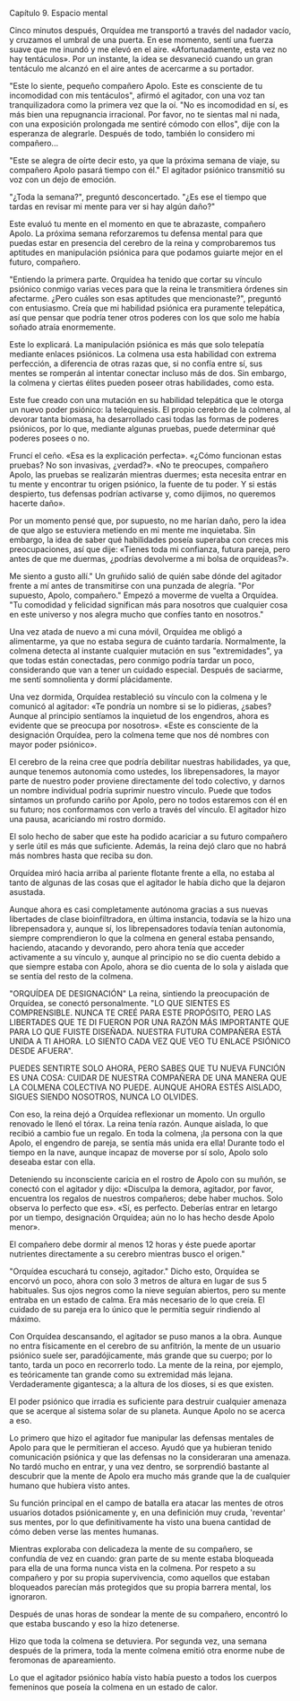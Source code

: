Capítulo 9. Espacio mental

Cinco minutos después, Orquídea me transportó a través del nadador vacío, y cruzamos el umbral de una puerta. En ese momento, sentí una fuerza suave que me inundó y me elevó en el aire. «Afortunadamente, esta vez no hay tentáculos». Por un instante, la idea se desvaneció cuando un gran tentáculo me alcanzó en el aire antes de acercarme a su portador.

"Este lo siente, pequeño compañero Apolo. Este es consciente de tu incomodidad con mis tentáculos", afirmó el agitador, con una voz tan tranquilizadora como la primera vez que la oí. "No es incomodidad en sí, es más bien una repugnancia irracional. Por favor, no te sientas mal ni nada, con una exposición prolongada me sentiré cómodo con ellos", dije con la esperanza de alegrarle. Después de todo, también lo considero mi compañero...

"Este se alegra de oírte decir esto, ya que la próxima semana de viaje, su compañero Apolo pasará tiempo con él." El agitador psiónico transmitió su voz con un dejo de emoción.

"¿Toda la semana?", preguntó desconcertado. "¿Es ese el tiempo que tardas en revisar mi mente para ver si hay algún daño?"

Este evaluó tu mente en el momento en que te abrazaste, compañero Apolo. La próxima semana reforzaremos tu defensa mental para que puedas estar en presencia del cerebro de la reina y comprobaremos tus aptitudes en manipulación psiónica para que podamos guiarte mejor en el futuro, compañero.

"Entiendo la primera parte. Orquídea ha tenido que cortar su vínculo psiónico conmigo varias veces para que la reina le transmitiera órdenes sin afectarme. ¿Pero cuáles son esas aptitudes que mencionaste?", preguntó con entusiasmo. Creía que mi habilidad psiónica era puramente telepática, así que pensar que podría tener otros poderes con los que solo me había soñado atraía enormemente.

Este lo explicará. La manipulación psiónica es más que solo telepatía mediante enlaces psiónicos. La colmena usa esta habilidad con extrema perfección, a diferencia de otras razas que, si no confía entre sí, sus mentes se romperán al intentar conectar incluso más de dos. Sin embargo, la colmena y ciertas élites pueden poseer otras habilidades, como esta.

Este fue creado con una mutación en su habilidad telepática que le otorga un nuevo poder psiónico: la telequinesis. El propio cerebro de la colmena, al devorar tanta biomasa, ha desarrollado casi todas las formas de poderes psiónicos, por lo que, mediante algunas pruebas, puede determinar qué poderes posees o no.

Fruncí el ceño. «Esa es la explicación perfecta». «¿Cómo funcionan estas pruebas? No son invasivas, ¿verdad?». «No te preocupes, compañero Apolo, las pruebas se realizarán mientras duermes; esta necesita entrar en tu mente y encontrar tu origen psiónico, la fuente de tu poder. Y si estás despierto, tus defensas podrían activarse y, como dijimos, no queremos hacerte daño».

Por un momento pensé que, por supuesto, no me harían daño, pero la idea de que algo se estuviera metiendo en mi mente me inquietaba. Sin embargo, la idea de saber qué habilidades poseía superaba con creces mis preocupaciones, así que dije: «Tienes toda mi confianza, futura pareja, pero antes de que me duermas, ¿podrías devolverme a mi bolsa de orquídeas?».

Me siento a gusto allí." Un gruñido salió de quién sabe dónde del agitador frente a mí antes de transmitirse con una punzada de alegría. "Por supuesto, Apolo, compañero." Empezó a moverme de vuelta a Orquídea. "Tu comodidad y felicidad significan más para nosotros que cualquier cosa en este universo y nos alegra mucho que confíes tanto en nosotros."

Una vez atada de nuevo a mi cuna móvil, Orquídea me obligó a alimentarme, ya que no estaba segura de cuánto tardaría. Normalmente, la colmena detecta al instante cualquier mutación en sus "extremidades", ya que todas están conectadas, pero conmigo podría tardar un poco, considerando que van a tener un cuidado especial. Después de saciarme, me sentí somnolienta y dormí plácidamente.

Una vez dormida, Orquídea restableció su vínculo con la colmena y le comunicó al agitador: «Te pondría un nombre si se lo pidieras, ¿sabes? Aunque al principio sentíamos la inquietud de los engendros, ahora es evidente que se preocupa por nosotros». «Este es consciente de la designación Orquídea, pero la colmena teme que nos dé nombres con mayor poder psiónico».

El cerebro de la reina cree que podría debilitar nuestras habilidades, ya que, aunque tenemos autonomía como ustedes, los librepensadores, la mayor parte de nuestro poder proviene directamente del todo colectivo, y darnos un nombre individual podría suprimir nuestro vínculo. Puede que todos sintamos un profundo cariño por Apolo, pero no todos estaremos con él en su futuro; nos conformamos con verlo a través del vínculo. El agitador hizo una pausa, acariciando mi rostro dormido.

El solo hecho de saber que este ha podido acariciar a su futuro compañero y serle útil es más que suficiente. Además, la reina dejó claro que no habrá más nombres hasta que reciba su don.

Orquídea miró hacia arriba al pariente flotante frente a ella, no estaba al tanto de algunas de las cosas que el agitador le había dicho que la dejaron asustada.

Aunque ahora es casi completamente autónoma gracias a sus nuevas libertades de clase bioinfiltradora, en última instancia, todavía se la hizo una librepensadora y, aunque sí, los librepensadores todavía tenían autonomía, siempre comprendieron lo que la colmena en general estaba pensando, haciendo, atacando y devorando, pero ahora tenía que acceder activamente a su vínculo y, aunque al principio no se dio cuenta debido a que siempre estaba con Apolo, ahora se dio cuenta de lo sola y aislada que se sentía del resto de la colmena.

"ORQUÍDEA DE DESIGNACIÓN" La reina, sintiendo la preocupación de Orquídea, se conectó personalmente. "LO QUE SIENTES ES COMPRENSIBLE. NUNCA TE CREÉ PARA ESTE PROPÓSITO, PERO LAS LIBERTADES QUE TE DI FUERON POR UNA RAZÓN MÁS IMPORTANTE QUE PARA LO QUE FUISTE DISEÑADA. NUESTRA FUTURA COMPAÑERA ESTÁ UNIDA A TI AHORA. LO SIENTO CADA VEZ QUE VEO TU ENLACE PSIÓNICO DESDE AFUERA".

PUEDES SENTIRTE SOLO AHORA, PERO SABES QUE TU NUEVA FUNCIÓN ES UNA COSA: CUIDAR DE NUESTRA COMPAÑERA DE UNA MANERA QUE LA COLMENA COLECTIVA NO PUEDE. AUNQUE AHORA ESTÉS AISLADO, SIGUES SIENDO NOSOTROS, NUNCA LO OLVIDES.

Con eso, la reina dejó a Orquídea reflexionar un momento. Un orgullo renovado le llenó el tórax. La reina tenía razón. Aunque aislada, lo que recibió a cambio fue un regalo. En toda la colmena, ¡la persona con la que Apolo, el engendro de pareja, se sentía más unida era ella! Durante todo el tiempo en la nave, aunque incapaz de moverse por sí solo, Apolo solo deseaba estar con ella.

Deteniendo su inconsciente caricia en el rostro de Apolo con su muñón, se conectó con el agitador y dijo: «Disculpa la demora, agitador, por favor, encuentra los regalos de nuestros compañeros; debe haber muchos. Solo observa lo perfecto que es». «Sí, es perfecto. Deberías entrar en letargo por un tiempo, designación Orquídea; aún no lo has hecho desde Apolo menor».

El compañero debe dormir al menos 12 horas y éste puede aportar nutrientes directamente a su cerebro mientras busco el origen."

"Orquídea escuchará tu consejo, agitador." Dicho esto, Orquídea se encorvó un poco, ahora con solo 3 metros de altura en lugar de sus 5 habituales. Sus ojos negros como la nieve seguían abiertos, pero su mente entraba en un estado de calma. Era más necesario de lo que creía. El cuidado de su pareja era lo único que le permitía seguir rindiendo al máximo.

Con Orquídea descansando, el agitador se puso manos a la obra. Aunque no entra físicamente en el cerebro de su anfitrión, la mente de un usuario psiónico suele ser, paradójicamente, más grande que su cuerpo; por lo tanto, tarda un poco en recorrerlo todo. La mente de la reina, por ejemplo, es teóricamente tan grande como su extremidad más lejana. Verdaderamente gigantesca; a la altura de los dioses, si es que existen.

El poder psiónico que irradia es suficiente para destruir cualquier amenaza que se acerque al sistema solar de su planeta. Aunque Apolo no se acerca a eso.

Lo primero que hizo el agitador fue manipular las defensas mentales de Apolo para que le permitieran el acceso. Ayudó que ya hubieran tenido comunicación psiónica y que las defensas no la consideraran una amenaza. No tardó mucho en entrar, y una vez dentro, se sorprendió bastante al descubrir que la mente de Apolo era mucho más grande que la de cualquier humano que hubiera visto antes.

Su función principal en el campo de batalla era atacar las mentes de otros usuarios dotados psiónicamente y, en una definición muy cruda, 'reventar' sus mentes, por lo que definitivamente ha visto una buena cantidad de cómo deben verse las mentes humanas.

Mientras exploraba con delicadeza la mente de su compañero, se confundía de vez en cuando: gran parte de su mente estaba bloqueada para ella de una forma nunca vista en la colmena. Por respeto a su compañero y por su propia supervivencia, como aquellos que estaban bloqueados parecían más protegidos que su propia barrera mental, los ignoraron.

Después de unas horas de sondear la mente de su compañero, encontró lo que estaba buscando y eso la hizo detenerse.

Hizo que toda la colmena se detuviera. Por segunda vez, una semana después de la primera, toda la mente colmena emitió otra enorme nube de feromonas de apareamiento.

Lo que el agitador psiónico había visto había puesto a todos los cuerpos femeninos que poseía la colmena en un estado de calor.
